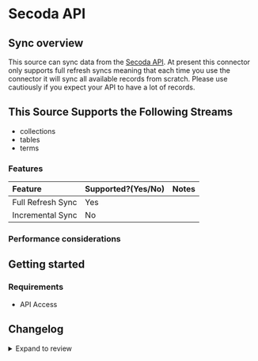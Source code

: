# Secoda API

## Sync overview

This source can sync data from the [Secoda API](https://docs.secoda.co/secoda-api). At present this connector only supports full refresh syncs meaning that each time you use the connector it will sync all available records from scratch. Please use cautiously if you expect your API to have a lot of records.

## This Source Supports the Following Streams

- collections
- tables
- terms

### Features

| Feature           | Supported?\(Yes/No\) | Notes |
| :---------------- | :------------------- | :---- |
| Full Refresh Sync | Yes                  |       |
| Incremental Sync  | No                   |       |

### Performance considerations

## Getting started

### Requirements

- API Access

## Changelog

<details>
  <summary>Expand to review</summary>

| Version | Date       | Pull Request                                              | Subject                                  |
| :------ | :--------- | :-------------------------------------------------------- | :--------------------------------------- |
| 0.2.26 | 2025-05-17 | [60476](https://github.com/airbytehq/airbyte/pull/60476) | Update dependencies |
| 0.2.25 | 2025-05-10 | [60140](https://github.com/airbytehq/airbyte/pull/60140) | Update dependencies |
| 0.2.24 | 2025-05-04 | [59624](https://github.com/airbytehq/airbyte/pull/59624) | Update dependencies |
| 0.2.23 | 2025-04-27 | [58987](https://github.com/airbytehq/airbyte/pull/58987) | Update dependencies |
| 0.2.22 | 2025-04-19 | [57454](https://github.com/airbytehq/airbyte/pull/57454) | Update dependencies |
| 0.2.21 | 2025-03-29 | [56768](https://github.com/airbytehq/airbyte/pull/56768) | Update dependencies |
| 0.2.20 | 2025-03-22 | [56234](https://github.com/airbytehq/airbyte/pull/56234) | Update dependencies |
| 0.2.19 | 2025-03-08 | [55516](https://github.com/airbytehq/airbyte/pull/55516) | Update dependencies |
| 0.2.18 | 2025-03-01 | [54996](https://github.com/airbytehq/airbyte/pull/54996) | Update dependencies |
| 0.2.17 | 2025-02-23 | [54606](https://github.com/airbytehq/airbyte/pull/54606) | Update dependencies |
| 0.2.16 | 2025-02-15 | [54017](https://github.com/airbytehq/airbyte/pull/54017) | Update dependencies |
| 0.2.15 | 2025-02-08 | [53486](https://github.com/airbytehq/airbyte/pull/53486) | Update dependencies |
| 0.2.14 | 2025-02-01 | [53024](https://github.com/airbytehq/airbyte/pull/53024) | Update dependencies |
| 0.2.13 | 2025-01-25 | [52488](https://github.com/airbytehq/airbyte/pull/52488) | Update dependencies |
| 0.2.12 | 2025-01-18 | [51870](https://github.com/airbytehq/airbyte/pull/51870) | Update dependencies |
| 0.2.11 | 2025-01-11 | [51322](https://github.com/airbytehq/airbyte/pull/51322) | Update dependencies |
| 0.2.10 | 2024-12-28 | [50692](https://github.com/airbytehq/airbyte/pull/50692) | Update dependencies |
| 0.2.9 | 2024-12-21 | [50271](https://github.com/airbytehq/airbyte/pull/50271) | Update dependencies |
| 0.2.8 | 2024-12-14 | [49691](https://github.com/airbytehq/airbyte/pull/49691) | Update dependencies |
| 0.2.7 | 2024-12-12 | [49362](https://github.com/airbytehq/airbyte/pull/49362) | Update dependencies |
| 0.2.6 | 2024-12-11 | [49076](https://github.com/airbytehq/airbyte/pull/49076) | Starting with this version, the Docker image is now rootless. Please note that this and future versions will not be compatible with Airbyte versions earlier than 0.64 |
| 0.2.5 | 2024-11-05 | [48360](https://github.com/airbytehq/airbyte/pull/48360) | Revert to source-declarative-manifest v5.17.0 |
| 0.2.4 | 2024-11-05 | [48337](https://github.com/airbytehq/airbyte/pull/48337) | Update dependencies |
| 0.2.3 | 2024-10-29 | [47908](https://github.com/airbytehq/airbyte/pull/47908) | Update dependencies |
| 0.2.2 | 2024-10-28 | [47566](https://github.com/airbytehq/airbyte/pull/47566) | Update dependencies |
| 0.2.1 | 2024-08-16 | [44196](https://github.com/airbytehq/airbyte/pull/44196) | Bump source-declarative-manifest version |
| 0.2.0 | 2024-08-14 | [44074](https://github.com/airbytehq/airbyte/pull/44074) | Refactor connector to manifest-only format |
| 0.1.14 | 2024-08-12 | [43864](https://github.com/airbytehq/airbyte/pull/43864) | Update dependencies |
| 0.1.13 | 2024-08-10 | [43631](https://github.com/airbytehq/airbyte/pull/43631) | Update dependencies |
| 0.1.12 | 2024-08-03 | [43097](https://github.com/airbytehq/airbyte/pull/43097) | Update dependencies |
| 0.1.11 | 2024-07-27 | [42829](https://github.com/airbytehq/airbyte/pull/42829) | Update dependencies |
| 0.1.10 | 2024-07-20 | [42189](https://github.com/airbytehq/airbyte/pull/42189) | Update dependencies |
| 0.1.9 | 2024-07-13 | [41723](https://github.com/airbytehq/airbyte/pull/41723) | Update dependencies |
| 0.1.8 | 2024-07-10 | [41459](https://github.com/airbytehq/airbyte/pull/41459) | Update dependencies |
| 0.1.7 | 2024-07-09 | [41202](https://github.com/airbytehq/airbyte/pull/41202) | Update dependencies |
| 0.1.6 | 2024-07-06 | [40848](https://github.com/airbytehq/airbyte/pull/40848) | Update dependencies |
| 0.1.5 | 2024-06-25 | [40266](https://github.com/airbytehq/airbyte/pull/40266) | Update dependencies |
| 0.1.4 | 2024-06-22 | [39983](https://github.com/airbytehq/airbyte/pull/39983) | Update dependencies |
| 0.1.3 | 2024-06-05 | [38932](https://github.com/airbytehq/airbyte/pull/38932) | Make connector compatible with builder |
| 0.1.2 | 2024-06-04 | [38957](https://github.com/airbytehq/airbyte/pull/38957) | [autopull] Upgrade base image to v1.2.1 |
| 0.1.1 | 2024-05-21 | [38530](https://github.com/airbytehq/airbyte/pull/38530) | [autopull] base image + poetry + up_to_date |
| 0.1.0   | 2022-10-27 | [#18378](https://github.com/airbytehq/airbyte/pull/18378) | 🎉 New Source: Secoda API [low-code CDK] |

</details>
